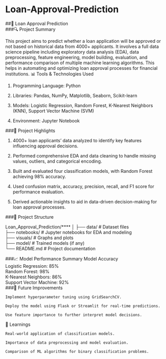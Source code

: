# Loan-Approval-Prediction

##📌 Loan Approval Prediction<br>
###🔍 Project Summary

This project aims to predict whether a loan application will be approved or not based on historical data from 4000+ applicants. It involves a full data science pipeline including exploratory data analysis (EDA), data preprocessing, feature engineering, model building, evaluation, and performance comparison of multiple machine learning algorithms. This helps in automating and optimizing loan approval processes for financial institutions.
📊 Tools & Technologies Used

1. Programming Language: Python<br>

2. Libraries: Pandas, NumPy, Matplotlib, Seaborn, Scikit-learn<br>

3. Models: Logistic Regression, Random Forest, K-Nearest Neighbors (KNN), Support Vector Machine (SVM)<br>

4. Environment: Jupyter Notebook<br>

###🚀 Project Highlights

1. 4000+ loan applicants’ data analyzed to identify key features influencing approval decisions.<br>

2. Performed comprehensive EDA and data cleaning to handle missing values, outliers, and categorical encoding.<br>

3. Built and evaluated four classification models, with Random Forest achieving 98% accuracy.<br>

3. Used confusion matrix, accuracy, precision, recall, and F1 score for performance evaluation.<br>
   
4. Derived actionable insights to aid in data-driven decision-making for loan approval processes.<br>

###📁 Project Structure

Loan_Approval_Prediction/****
│
├── data/                    # Dataset files<br>
├── notebooks/               # Jupyter notebooks for EDA and modeling<br>
├── visuals/                 # Graphs and plots<br>
├── model/                   # Trained models (if any)<br>
└── README.md                # Project documentation<br>

###📈 Model Performance Summary
Model	Accuracy<br>
Logistic Regression:	85%<br>
Random Forest:	98%<br>
K-Nearest Neighbors:	86%<br>
Support Vector Machine:	92%<br>
###📌 Future Improvements

    Implement hyperparameter tuning using GridSearchCV.

    Deploy the model using Flask or Streamlit for real-time predictions.

    Use feature importance to further interpret model decisions.

🧠 Learnings

    Real-world application of classification models.

    Importance of data preprocessing and model evaluation.

    Comparison of ML algorithms for binary classification problems.
